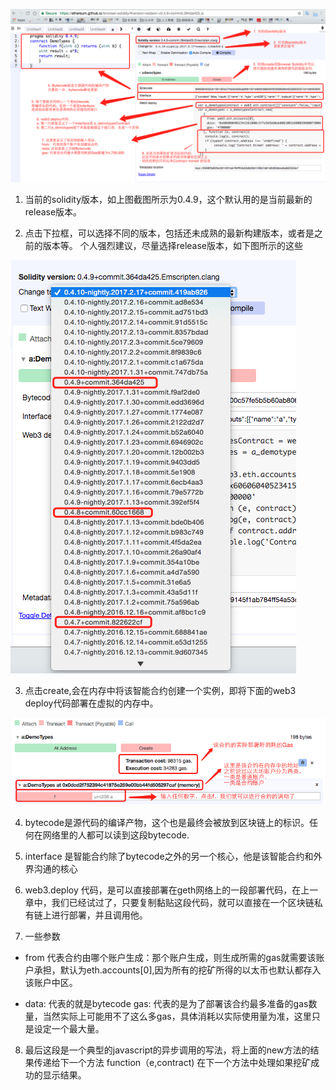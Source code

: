![browser_solidity界面介绍](imgs/browser_solidity界面介绍.png)

1. 当前的solidity版本，如上图截图所示为0.4.9，这个默认用的是当前最新的release版本。


2. 点击下拉框，可以选择不同的版本，包括还未成熟的最新构建版本，或者是之前的版本等。 个人强烈建议，尽量选择release版本，如下图所示的这些

![browser_solidity界面介绍2](imgs/browser_solidity界面介绍2.png)


3. 点击create,会在内存中将该智能合约创建一个实例，即将下面的web3 deploy代码部署在虚拟的内存中。

![browser_solidity界面介绍3](imgs/browser_solidity界面介绍3.png)

4. bytecode是源代码的编译产物，这个也是最终会被放到区块链上的标识。任何在网络里的人都可以读到这段bytecode.

5. interface 是智能合约除了bytecode之外的另一个核心，他是该智能合约和外界沟通的核心

6. web3.deploy 代码，是可以直接部署在geth网络上的一段部署代码，在上一章中，我们已经试过了，只要复制黏贴这段代码，就可以直接在一个区块链私有链上进行部署，并且调用他。


7. 一些参数

* from 代表合约由哪个账户生成：那个账户生成，则生成所需的gas就需要该账户承担，默认为eth.accounts[0],因为所有的挖矿所得的以太币也默认都存入该账户中区。 


* data: 代表的就是bytecode gas: 代表的是为了部署该合约最多准备的gas数量，当然实际上可能用不了这么多gas，具体消耗以实际使用量为准，这里只是设定一个最大量。


8. 最后这段是一个典型的javascript的异步调用的写法，将上面的new方法的结果传递给下一个方法 function（e,contract) 在下一个方法中处理如果挖矿成功的显示结果。